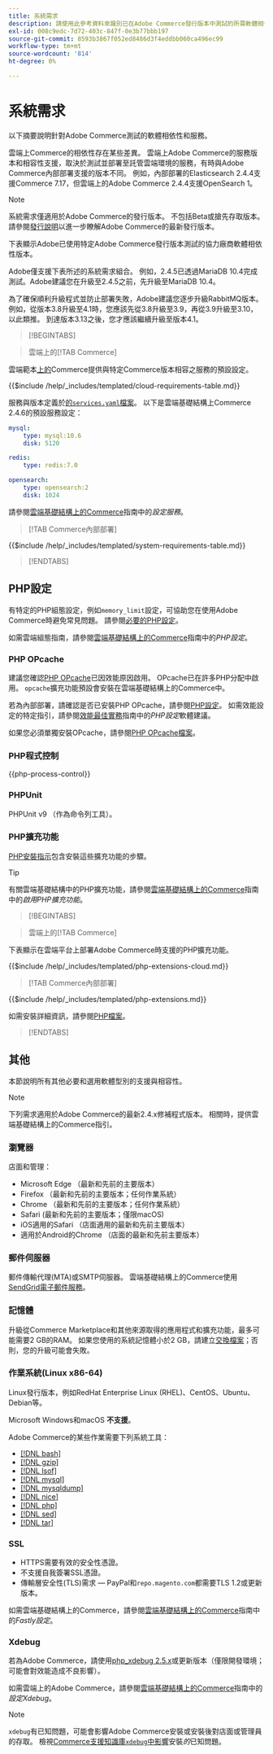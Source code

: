 ```yaml
---
title: 系統需求
description: 請使用此參考資料來識別已在Adobe Commerce發行版本中測試的所需軟體相依性。
exl-id: 008c9edc-7d72-403c-847f-0e3b77bbb197
source-git-commit: 8593b3867f052ed8486d3f4eddbb060ca496ec99
workflow-type: tm+mt
source-wordcount: '814'
ht-degree: 0%

---
```


# 系統需求

以下摘要說明針對Adobe Commerce測試的軟體相依性和服務。

雲端上Commerce的相依性存在某些差異。 雲端上Adobe Commerce的服務版本和相容性支援，取決於測試並部署至託管雲端環境的服務，有時與Adobe Commerce內部部署支援的版本不同。 例如，內部部署的Elasticsearch 2.4.4支援Commerce 7.17，但雲端上的Adobe Commerce 2.4.4支援OpenSearch 1。

>[!NOTE]
>
>系統需求僅適用於Adobe Commerce的發行版本。 不包括Beta或搶先存取版本。 請參閱[發行說明](../release/release-notes/overview.md)以進一步瞭解Adobe Commerce的最新發行版本。

下表顯示Adobe已使用特定Adobe Commerce發行版本測試的協力廠商軟體相依性版本。

Adobe僅支援下表所述的系統需求組合。 例如，2.4.5已透過MariaDB 10.4完成測試。Adobe建議您在升級至2.4.5之前，先升級至MariaDB 10.4。

為了確保順利升級程式並防止部署失敗，Adobe建議您逐步升級RabbitMQ版本。 例如，從版本3.8升級至4.1時，您應該先從3.8升級至3.9，再從3.9升級至3.10，以此類推。 到達版本3.13之後，您才應該繼續升級至版本4.1。

>[!BEGINTABS]

>雲端上的[!TAB Commerce]

雲端範本[上的](https://github.com/magento/magento-cloud)Commerce提供與特定Commerce版本相容之服務的預設設定。

{{$include /help/_includes/templated/cloud-requirements-table.md}}

服務與版本定義於[的`services.yaml`檔案](https://github.com/magento/magento-cloud/blob/master/.magento/services.yaml)。 以下是雲端基礎結構上Commerce 2.4.6的預設服務設定：

```yaml
mysql:
    type: mysql:10.6
    disk: 5120

redis:
    type: redis:7.0

opensearch:
    type: opensearch:2
    disk: 1024
```

請參閱[雲端基礎結構上的Commerce](https://experienceleague.adobe.com/docs/commerce-cloud-service/user-guide/configure/service/services-yaml.html)指南中的&#x200B;_設定服務_。

>[!TAB Commerce內部部署]

{{$include /help/_includes/templated/system-requirements-table.md}}

>[!ENDTABS]

## PHP設定

有特定的PHP組態設定，例如`memory_limit`設定，可協助您在使用Adobe Commerce時避免常見問題。 請參閱[必要的PHP設定](prerequisites/php-settings.md)。

如需雲端組態指南，請參閱[雲端基礎結構上的Commerce](https://experienceleague.adobe.com/docs/commerce-cloud-service/user-guide/configure/app/php-settings.html)指南中的&#x200B;_PHP設定_。

### PHP OPcache

建議您確認[PHP OPcache](https://www.php.net/manual/en/intro.opcache.php)已因效能原因啟用。 OPcache已在許多PHP分配中啟用。 `opcache`擴充功能預設會安裝在雲端基礎結構上的Commerce中。

若為內部部署，請確認是否已安裝PHP OPcache，請參閱[PHP設定](prerequisites/php-settings.md)。 如需效能設定的特定指引，請參閱[效能最佳實務](https://experienceleague.adobe.com/docs/commerce-operations/performance-best-practices/software.html#php-settings)指南中的&#x200B;_PHP設定_&#x200B;軟體建議。

如果您必須單獨安裝OPcache，請參閱[PHP OPcache檔案](https://www.php.net/manual/en/opcache.setup.php)。

### PHP程式控制

{{php-process-control}}

### PHPUnit

PHPUnit v9 （作為命令列工具）。

### PHP擴充功能

[PHP安裝指示](prerequisites/php-settings.md)包含安裝這些擴充功能的步驟。

>[!TIP]
>
>有關雲端基礎結構中的PHP擴充功能，請參閱[雲端基礎結構上的Commerce](https://experienceleague.adobe.com/docs/commerce-cloud-service/user-guide/configure/app/php-settings.html#enable-extensions)指南中的&#x200B;_啟用PHP擴充功能_。

>[!BEGINTABS]

>雲端上的[!TAB Commerce]

下表顯示在雲端平台上部署Adobe Commerce時支援的PHP擴充功能。

{{$include /help/_includes/templated/php-extensions-cloud.md}}

>[!TAB Commerce內部部署]

{{$include /help/_includes/templated/php-extensions.md}}

如需安裝詳細資訊，請參閱[PHP檔案](https://www.php.net/manual/en/extensions.php)。

>[!ENDTABS]

## 其他

本節說明所有其他必要和選用軟體型別的支援與相容性。

>[!NOTE]
>
>下列需求適用於Adobe Commerce的最新2.4.x修補程式版本。 相關時，提供雲端基礎結構上的Commerce指引。

### 瀏覽器

店面和管理：

- Microsoft Edge （最新和先前的主要版本）
- Firefox （最新和先前的主要版本；任何作業系統）
- Chrome （最新和先前的主要版本；任何作業系統）
- Safari (最新和先前的主要版本；僅限macOS)
- iOS適用的Safari （店面適用的最新和先前主要版本）
- 適用於Android的Chrome （店面的最新和先前主要版本）

### 郵件伺服器

郵件傳輸代理(MTA)或SMTP伺服器。 雲端基礎結構上的Commerce使用[SendGrid電子郵件服務](https://experienceleague.adobe.com/docs/commerce-cloud-service/user-guide/project/sendgrid.html)。

### 記憶體

升級從Commerce Marketplace和其他來源取得的應用程式和擴充功能，最多可能需要2 GB的RAM。 如果您使用的系統記憶體小於2 GB，請建立[交換檔案](https://support.magento.com/hc/en-us/articles/360032980432)；否則，您的升級可能會失敗。

### 作業系統(Linux x86-64)

Linux發行版本，例如RedHat Enterprise Linux (RHEL)、CentOS、Ubuntu、Debian等。

Microsoft Windows和macOS **不支援**。

Adobe Commerce的某些作業需要下列系統工具：

- [[!DNL bash]](https://www.gnu.org/software/bash/)
- [[!DNL gzip]](https://www.gzip.org/)
- [[!DNL lsof]](https://linux.die.net/man/8/lsof)
- [[!DNL mysql]](https://www.mysql.com/)
- [[!DNL mysqldump]](https://dev.mysql.com/doc/refman/8.0/en/mysqldump.html)
- [[!DNL nice]](https://linux.die.net/man/1/nice)
- [[!DNL php]](https://www.php.net/)
- [[!DNL sed]](https://www.gnu.org/software/sed/manual/sed.html)
- [[!DNL tar]](https://linux.die.net/man/1/tar)

### SSL

- HTTPS需要有效的安全性憑證。
- 不支援自我簽署SSL憑證。
- 傳輸層安全性(TLS)需求 — PayPal和`repo.magento.com`都需要TLS 1.2或更新版本。

如需雲端基礎結構上的Commerce，請參閱[雲端基礎結構上的Commerce](https://experienceleague.adobe.com/docs/commerce-cloud-service/user-guide/cdn/setup-fastly/fastly-configuration.html)指南中的&#x200B;_Fastly設定_。

### Xdebug

若為Adobe Commerce，請使用[php_xdebug 2.5.x](https://xdebug.org/download)或更新版本（僅限開發環境；可能會對效能造成不良影響）。

如需雲端上的Adobe Commerce，請參閱[雲端基礎結構上的Commerce](https://experienceleague.adobe.com/docs/commerce-cloud-service/user-guide/develop/test/debug.html)指南中的&#x200B;_設定Xdebug_。

>[!NOTE]
>
>`xdebug`有已知問題，可能會影響Adobe Commerce安裝或安裝後對店面或管理員的存取。 檢視[Commerce支援知識庫`xdebug`中影響](https://experienceleague.adobe.com/docs/commerce-knowledge-base/kb/troubleshooting/miscellaneous/known-issues-that-affect-installation.html)安裝&#x200B;_的_&#x200B;已知問題。
